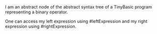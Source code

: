 I am an abstract node of the abstract syntax tree of a TinyBasic program representing a binary operator.

One can access my left expression using #leftExpression and my right expression using #rightExpression.